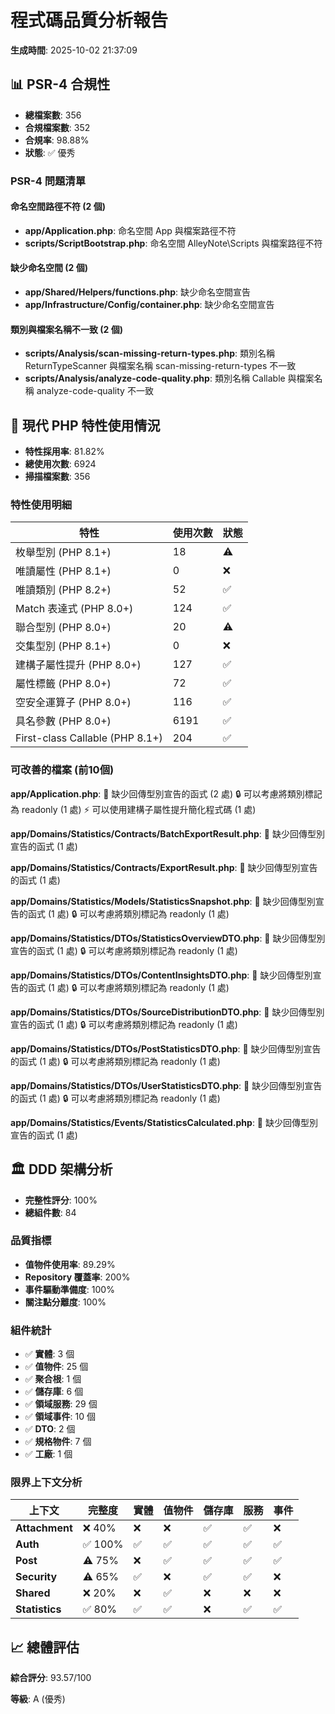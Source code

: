 # 程式碼品質分析報告

**生成時間**: 2025-10-02 21:37:09

## 📊 PSR-4 合規性

- **總檔案數**: 356
- **合規檔案數**: 352
- **合規率**: 98.88%
- **狀態**: ✅ 優秀

### PSR-4 問題清單


#### 命名空間路徑不符 (2 個)

- **app/Application.php**: 命名空間 App 與檔案路徑不符
- **scripts/ScriptBootstrap.php**: 命名空間 AlleyNote\Scripts 與檔案路徑不符

#### 缺少命名空間 (2 個)

- **app/Shared/Helpers/functions.php**: 缺少命名空間宣告
- **app/Infrastructure/Config/container.php**: 缺少命名空間宣告

#### 類別與檔案名稱不一致 (2 個)

- **scripts/Analysis/scan-missing-return-types.php**: 類別名稱 ReturnTypeScanner 與檔案名稱 scan-missing-return-types 不一致
- **scripts/Analysis/analyze-code-quality.php**: 類別名稱 Callable 與檔案名稱 analyze-code-quality 不一致

## 🚀 現代 PHP 特性使用情況

- **特性採用率**: 81.82%
- **總使用次數**: 6924
- **掃描檔案數**: 356

### 特性使用明細

| 特性 | 使用次數 | 狀態 |
|------|---------|------|
| 枚舉型別 (PHP 8.1+) | 18 | ⚠️ |
| 唯讀屬性 (PHP 8.1+) | 0 | ❌ |
| 唯讀類別 (PHP 8.2+) | 52 | ✅ |
| Match 表達式 (PHP 8.0+) | 124 | ✅ |
| 聯合型別 (PHP 8.0+) | 20 | ⚠️ |
| 交集型別 (PHP 8.1+) | 0 | ❌ |
| 建構子屬性提升 (PHP 8.0+) | 127 | ✅ |
| 屬性標籤 (PHP 8.0+) | 72 | ✅ |
| 空安全運算子 (PHP 8.0+) | 116 | ✅ |
| 具名參數 (PHP 8.0+) | 6191 | ✅ |
| First-class Callable (PHP 8.1+) | 204 | ✅ |

### 可改善的檔案 (前10個)

**app/Application.php**:
  📝 缺少回傳型別宣告的函式 (2 處)
  🔒 可以考慮將類別標記為 readonly (1 處)
  ⚡ 可以使用建構子屬性提升簡化程式碼 (1 處)

**app/Domains/Statistics/Contracts/BatchExportResult.php**:
  📝 缺少回傳型別宣告的函式 (1 處)

**app/Domains/Statistics/Contracts/ExportResult.php**:
  📝 缺少回傳型別宣告的函式 (1 處)

**app/Domains/Statistics/Models/StatisticsSnapshot.php**:
  📝 缺少回傳型別宣告的函式 (1 處)
  🔒 可以考慮將類別標記為 readonly (1 處)

**app/Domains/Statistics/DTOs/StatisticsOverviewDTO.php**:
  📝 缺少回傳型別宣告的函式 (1 處)
  🔒 可以考慮將類別標記為 readonly (1 處)

**app/Domains/Statistics/DTOs/ContentInsightsDTO.php**:
  📝 缺少回傳型別宣告的函式 (1 處)
  🔒 可以考慮將類別標記為 readonly (1 處)

**app/Domains/Statistics/DTOs/SourceDistributionDTO.php**:
  📝 缺少回傳型別宣告的函式 (1 處)
  🔒 可以考慮將類別標記為 readonly (1 處)

**app/Domains/Statistics/DTOs/PostStatisticsDTO.php**:
  📝 缺少回傳型別宣告的函式 (1 處)
  🔒 可以考慮將類別標記為 readonly (1 處)

**app/Domains/Statistics/DTOs/UserStatisticsDTO.php**:
  📝 缺少回傳型別宣告的函式 (1 處)
  🔒 可以考慮將類別標記為 readonly (1 處)

**app/Domains/Statistics/Events/StatisticsCalculated.php**:
  📝 缺少回傳型別宣告的函式 (1 處)

## 🏛️ DDD 架構分析

- **完整性評分**: 100%
- **總組件數**: 84

### 品質指標

- **值物件使用率**: 89.29%
- **Repository 覆蓋率**: 200%
- **事件驅動準備度**: 100%
- **關注點分離度**: 100%

### 組件統計

- ✅ **實體**: 3 個
- ✅ **值物件**: 25 個
- ✅ **聚合根**: 1 個
- ✅ **儲存庫**: 6 個
- ✅ **領域服務**: 29 個
- ✅ **領域事件**: 10 個
- ✅ **DTO**: 2 個
- ✅ **規格物件**: 7 個
- ✅ **工廠**: 1 個

### 限界上下文分析

| 上下文 | 完整度 | 實體 | 值物件 | 儲存庫 | 服務 | 事件 |
|--------|--------|------|--------|--------|------|------|
| **Attachment** | ❌ 40% | ❌| ❌| ✅| ✅| ❌ |
| **Auth** | ✅ 100% | ✅| ✅| ✅| ✅| ✅ |
| **Post** | ⚠️ 75% | ❌| ✅| ✅| ✅| ✅ |
| **Security** | ⚠️ 65% | ✅| ❌| ✅| ✅| ❌ |
| **Shared** | ❌ 20% | ❌| ✅| ❌| ❌| ❌ |
| **Statistics** | ✅ 80% | ✅| ✅| ❌| ✅| ✅ |

## 📈 總體評估

**綜合評分**: 93.57/100

**等級**: A (優秀)

